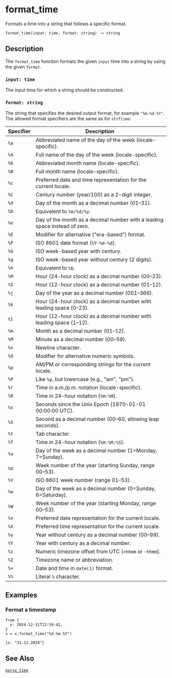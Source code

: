 # format_time

Formats a time into a string that follows a specific format.

```tql
format_time(input: time, format: string) -> string
```

## Description

The `format_time` function formats the given `input` time into a string by using the given `format`.

### `input: time`

The input time for which a string should be constructed.

### `format: string`

The string that specifies the desired output format, for example `"%m-%d-%Y"`. The
allowed format specifiers are the same as for `strftime`:

| Specifier | Description                                                                                                                |
|-----------|----------------------------------------------------------------------------------------------------------------------------|
| `%a`      | Abbreviated name of the day of the week (locale-specific).                                                                 |
| `%A`      | Full name of the day of the week (locale-specific).                                                                        |
| `%b`      | Abbreviated month name (locale-specific).                                                                                  |
| `%B`      | Full month name (locale-specific).                                                                                        |
| `%c`      | Preferred date and time representation for the current locale.                                                            |
| `%C`      | Century number (year/100) as a 2-digit integer.                                                                           |
| `%d`      | Day of the month as a decimal number (01–31).                                                                             |
| `%D`      | Equivalent to `%m/%d/%y`.                                                                                                |
| `%e`      | Day of the month as a decimal number with a leading space instead of zero.                                                |
| `%E`      | Modifier for alternative ("era-based") format.                                                                            |
| `%F`      | ISO 8601 date format (`%Y-%m-%d`).                                                                                        |
| `%G`      | ISO week-based year with century.                                                                                         |
| `%g`      | ISO week-based year without century (2 digits).                                                                           |
| `%h`      | Equivalent to `%b`.                                                                                                       |
| `%H`      | Hour (24-hour clock) as a decimal number (00–23).                                                                         |
| `%I`      | Hour (12-hour clock) as a decimal number (01–12).                                                                         |
| `%j`      | Day of the year as a decimal number (001–366).                                                                            |
| `%k`      | Hour (24-hour clock) as a decimal number with leading space (0–23).                                                      |
| `%l`      | Hour (12-hour clock) as a decimal number with leading space (1–12).                                                      |
| `%m`      | Month as a decimal number (01–12).                                                                                        |
| `%M`      | Minute as a decimal number (00–59).                                                                                      |
| `%n`      | Newline character.                                                                                                       |
| `%O`      | Modifier for alternative numeric symbols.                                                                                 |
| `%p`      | AM/PM or corresponding strings for the current locale.                                                                    |
| `%P`      | Like `%p`, but lowercase (e.g., "am", "pm").                                                                              |
| `%r`      | Time in a.m./p.m. notation (locale-specific).                                                                             |
| `%R`      | Time in 24-hour notation (`%H:%M`).                                                                                      |
| `%s`      | Seconds since the Unix Epoch (1970-01-01 00:00:00 UTC).                                                                  |
| `%S`      | Second as a decimal number (00–60, allowing leap seconds).                                                               |
| `%t`      | Tab character.                                                                                                           |
| `%T`      | Time in 24-hour notation (`%H:%M:%S`).                                                                                   |
| `%u`      | Day of the week as a decimal number (1=Monday, 7=Sunday).                                                                |
| `%U`      | Week number of the year (starting Sunday, range 00–53).                                                                  |
| `%V`      | ISO 8601 week number (range 01–53).                                                                                      |
| `%w`      | Day of the week as a decimal number (0=Sunday, 6=Saturday).                                                              |
| `%W`      | Week number of the year (starting Monday, range 00–53).                                                                  |
| `%x`      | Preferred date representation for the current locale.                                                                    |
| `%X`      | Preferred time representation for the current locale.                                                                    |
| `%y`      | Year without century as a decimal number (00–99).                                                                        |
| `%Y`      | Year with century as a decimal number.                                                                                   |
| `%z`      | Numeric timezone offset from UTC (`+hhmm` or `-hhmm`).                                                                   |
| `%Z`      | Timezone name or abbreviation.                                                                                          |
| `%+`      | Date and time in `date(1)` format.                                                                                       |
| `%%`      | Literal `%` character.                                                                                                  |

## Examples

### Format a timestamp

```tql
from {
  x: 2024-12-31T12:59:42,
}
x = x.format_time("%d.%m.%Y")
```
```tql
{x: "31.12.2024"}
```

## See Also

[`parse_time`](parse_time.md)
